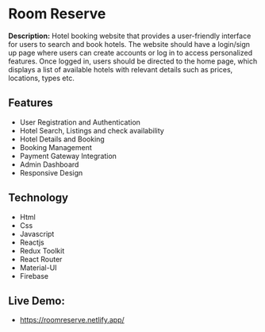 # Room Reserve

**Description:** Hotel booking website that provides a user-friendly interface for users to search and book hotels. The website should have a login/sign up page where users can create accounts or log in to access personalized features. Once logged in, users should be directed to the home page, which displays a list of available hotels with relevant details such as prices, locations, types etc.

## Features

- User Registration and Authentication
- Hotel Search, Listings and check availability
- Hotel Details and Booking
- Booking Management
- Payment Gateway Integration
- Admin Dashboard
- Responsive Design

## Technology

- Html
- Css
- Javascript
- Reactjs
- Redux Toolkit
- React Router
- Material-UI
- Firebase

## Live Demo:

- https://roomreserve.netlify.app/
